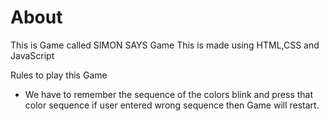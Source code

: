# About
This is Game called SIMON SAYS Game
This is made using HTML,CSS and JavaScript

Rules to play this Game
- We have to remember the sequence of the colors blink and press that color sequence if user entered wrong sequence then Game will restart.
